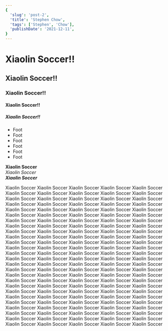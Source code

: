 ```yaml
---
{
  'slug': 'post-2',
  'title': 'Stephen Chow',
  'tags': ['Stephen', 'Chow'],
  'publishDate': '2021-12-11',
}
---
```


# Xiaolin Soccer!!

## Xiaolin Soccer!!

### Xiaolin Soccer!!

#### Xiaolin Soccer!!

##### Xiaolin Soccer!!

- Foot
- Foot
- Foot
- Foot
- Foot
- Foot

**Xiaolin Soccer**  
_Xiaolin Soccer_  
**_Xiaolin Soccer_**

Xiaolin Soccer Xiaolin Soccer Xiaolin Soccer Xiaolin Soccer Xiaolin Soccer Xiaolin Soccer Xiaolin Soccer Xiaolin Soccer
Xiaolin Soccer Xiaolin Soccer Xiaolin Soccer Xiaolin Soccer Xiaolin Soccer Xiaolin Soccer Xiaolin Soccer Xiaolin Soccer Xiaolin Soccer Xiaolin Soccer Xiaolin Soccer Xiaolin Soccer Xiaolin Soccer Xiaolin Soccer Xiaolin Soccer Xiaolin Soccer Xiaolin Soccer Xiaolin Soccer Xiaolin Soccer Xiaolin Soccer Xiaolin Soccer Xiaolin Soccer Xiaolin Soccer Xiaolin Soccer Xiaolin Soccer Xiaolin Soccer Xiaolin Soccer Xiaolin Soccer Xiaolin Soccer Xiaolin Soccer Xiaolin Soccer Xiaolin Soccer Xiaolin Soccer Xiaolin Soccer Xiaolin Soccer Xiaolin Soccer Xiaolin Soccer Xiaolin Soccer Xiaolin Soccer Xiaolin Soccer Xiaolin Soccer Xiaolin Soccer Xiaolin Soccer Xiaolin Soccer Xiaolin Soccer Xiaolin Soccer Xiaolin Soccer Xiaolin Soccer Xiaolin Soccer Xiaolin Soccer Xiaolin Soccer Xiaolin Soccer Xiaolin Soccer Xiaolin Soccer Xiaolin Soccer Xiaolin Soccer Xiaolin Soccer Xiaolin Soccer Xiaolin Soccer Xiaolin Soccer Xiaolin Soccer Xiaolin Soccer Xiaolin Soccer Xiaolin Soccer Xiaolin Soccer Xiaolin Soccer Xiaolin Soccer Xiaolin Soccer Xiaolin Soccer Xiaolin Soccer Xiaolin Soccer Xiaolin Soccer Xiaolin Soccer Xiaolin Soccer Xiaolin Soccer Xiaolin Soccer Xiaolin Soccer Xiaolin Soccer Xiaolin Soccer Xiaolin Soccer Xiaolin Soccer Xiaolin Soccer Xiaolin Soccer Xiaolin Soccer Xiaolin Soccer Xiaolin Soccer Xiaolin Soccer Xiaolin Soccer Xiaolin Soccer Xiaolin Soccer Xiaolin Soccer Xiaolin Soccer Xiaolin Soccer Xiaolin Soccer Xiaolin Soccer Xiaolin Soccer Xiaolin Soccer Xiaolin Soccer Xiaolin Soccer Xiaolin Soccer Xiaolin Soccer Xiaolin Soccer Xiaolin Soccer Xiaolin Soccer Xiaolin Soccer Xiaolin Soccer Xiaolin Soccer Xiaolin Soccer Xiaolin Soccer Xiaolin Soccer Xiaolin Soccer Xiaolin Soccer Xiaolin Soccer Xiaolin Soccer Xiaolin Soccer Xiaolin Soccer Xiaolin Soccer Xiaolin Soccer Xiaolin Soccer Xiaolin Soccer Xiaolin Soccer Xiaolin Soccer
